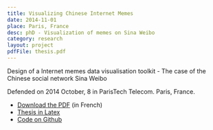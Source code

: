```yaml
---
title: Visualizing Chinese Internet Memes  
date: 2014-11-01
place: Paris, France
desc: phD - Visualization of memes on Sina Weibo
category: research
layout: project
pdfFile: thesis.pdf
---
```



Design of a Internet memes data visualisation toolkit - The case of the Chinese social network Sina Weibo

Defended on 2014 October, 8 in ParisTech Telecom. Paris, France.

* [Download the PDF](./thesis.pdf) (in French)
* [Thesis in Latex](https://github.com/clemsos/thesis)
* [Code on Github](https://github.com/clemsos/mitras)
